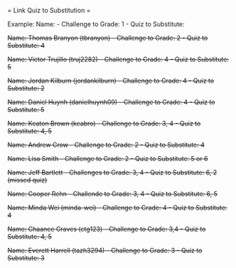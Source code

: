 = Link Quiz to Substitution =

Example:
Name: - Challenge to Grade: 1 - Quiz to Substitute:

~~Name: Thomas Branyon (tbranyon) - Challenge to Grade: 2 - Quiz to Substitute: 4~~

~~Name: Victor Trujillo (truj2282) - Challenge to Grade: 4 - Quiz to Substitute: 5~~

~~Name: Jordan Kilburn (jordankilburn) - Challenge to Grade: 4 - Quiz to Substitute: 2~~

~~Name: Daniel Huynh (danielhuynh09) - Challenge to Grade: 4 - Quiz to Substitute: 5~~

~~Name: Keaton Brown (keabro) - Challenge to Grade: 3, 4 - Quiz to Substitute: 4, 5~~

~~Name: Andrew Crow - Challenge to Grade: 2 - Quiz to Substitute: 4~~

~~Name: Lisa Smith - Challenge to Grade: 2 - Quiz to Substitute: 5 or 6~~

~~Name: Jeff Bartlett - Challenges to Grade: 3, 4 - Quiz to Substitute: 6, 2 (missed quiz)~~

~~Name: Cooper Rehn - Challende to Grade: 3, 4 - Quiz to Substitute: 6, 5~~

~~Name: Minda Wei (minda-wei) - Challenge to Grade: 4 - Quiz to Substitute: 4~~

~~Name: Chaance Graves (ctg123) - Challenge to Grade: 3,4 - Quiz to Substitute: 4, 5~~

~~Name: Everett Harrell (tazh3294) - Challenge to Grade: 3 - Quiz to Substitute: 3~~
